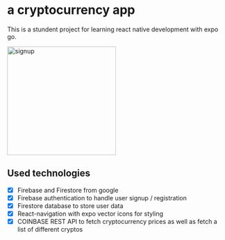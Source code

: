 # a cryptocurrency app

This is a stundent project for learning react native development with expo go. 

<img src="[https://camo.githubusercontent.com/...](https://user-images.githubusercontent.com/112076377/236685292-bc9f156e-9455-413b-bd25-cf4445e04752.png)" alt="signup" width="250" height="250" />


## Used technologies

- [x] Firebase and Firestore from google
- [x] Firebase authentication to handle user signup / registration
- [x] Firestore database to store user data
- [x] React-navigation with expo vector icons for styling
- [x] COINBASE REST API to fetch cryptocurrency prices as well as fetch a list of different cryptos

